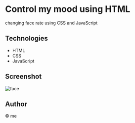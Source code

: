 # Control my mood using HTML

changing face rate using CSS and JavaScript

## Technologies

* HTML
* CSS
* JavaScript

## Screenshot

![face](https://user-images.githubusercontent.com/71552773/197698942-a5c0e2b1-9e89-484c-aecb-93f0692acf2c.PNG)

## Author 
© me